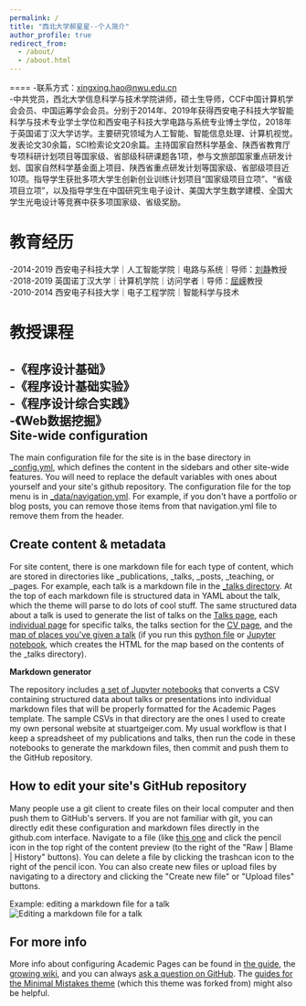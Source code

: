 ```yaml
---
permalink: /
title: "西北大学郝星星--个人简介"
author_profile: true
redirect_from: 
  - /about/
  - /about.html
---
```


====
-联系方式：xingxing.hao@nwu.edu.cn  
-中共党员，西北大学信息科学与技术学院讲师，硕士生导师，CCF中国计算机学会会员、中国运筹学会会员。分别于2014年、2019年获得西安电子科技大学智能科学与技术专业学士学位和西安电子科技大学电路与系统专业博士学位，2018年于英国诺丁汉大学访学。主要研究领域为人工智能、智能信息处理、计算机视觉。发表论文30余篇，SCI检索论文20余篇。主持国家自然科学基金、陕西省教育厅专项科研计划项目等国家级、省部级科研课题各1项，参与文旅部国家重点研发计划、国家自然科学基金面上项目、陕西省重点研发计划等国家级、省部级项目近10项。指导学生获批多项大学生创新创业训练计划项目“国家级项目立项”、“省级项目立项”，以及指导学生在中国研究生电子设计、美国大学生数学建模、全国大学生光电设计等竞赛中获多项国家级、省级奖励。

教育经历
======
-2014-2019 西安电子科技大学｜人工智能学院｜电路与系统｜导师：[刘静](https://web.xidian.edu.cn/liujing/)教授   
-2018-2019 英国诺丁汉大学｜计算机学院｜访问学者｜导师：[屈嵘](https://people.cs.nott.ac.uk/pszrq/)教授  
-2010-2014 西安电子科技大学｜电子工程学院｜智能科学与技术

教授课程
======
-《程序设计基础》  
-《程序设计基础实验》  
-《程序设计综合实践》  
-《Web数据挖掘》  
Site-wide configuration
------
The main configuration file for the site is in the base directory in [_config.yml](https://github.com/academicpages/academicpages.github.io/blob/master/_config.yml), which defines the content in the sidebars and other site-wide features. You will need to replace the default variables with ones about yourself and your site's github repository. The configuration file for the top menu is in [_data/navigation.yml](https://github.com/academicpages/academicpages.github.io/blob/master/_data/navigation.yml). For example, if you don't have a portfolio or blog posts, you can remove those items from that navigation.yml file to remove them from the header. 

Create content & metadata
------
For site content, there is one markdown file for each type of content, which are stored in directories like _publications, _talks, _posts, _teaching, or _pages. For example, each talk is a markdown file in the [_talks directory](https://github.com/academicpages/academicpages.github.io/tree/master/_talks). At the top of each markdown file is structured data in YAML about the talk, which the theme will parse to do lots of cool stuff. The same structured data about a talk is used to generate the list of talks on the [Talks page](https://academicpages.github.io/talks), each [individual page](https://academicpages.github.io/talks/2012-03-01-talk-1) for specific talks, the talks section for the [CV page](https://academicpages.github.io/cv), and the [map of places you've given a talk](https://academicpages.github.io/talkmap.html) (if you run this [python file](https://github.com/academicpages/academicpages.github.io/blob/master/talkmap.py) or [Jupyter notebook](https://github.com/academicpages/academicpages.github.io/blob/master/talkmap.ipynb), which creates the HTML for the map based on the contents of the _talks directory).

**Markdown generator**

The repository includes [a set of Jupyter notebooks](https://github.com/academicpages/academicpages.github.io/tree/master/markdown_generator
) that converts a CSV containing structured data about talks or presentations into individual markdown files that will be properly formatted for the Academic Pages template. The sample CSVs in that directory are the ones I used to create my own personal website at stuartgeiger.com. My usual workflow is that I keep a spreadsheet of my publications and talks, then run the code in these notebooks to generate the markdown files, then commit and push them to the GitHub repository.

How to edit your site's GitHub repository
------
Many people use a git client to create files on their local computer and then push them to GitHub's servers. If you are not familiar with git, you can directly edit these configuration and markdown files directly in the github.com interface. Navigate to a file (like [this one](https://github.com/academicpages/academicpages.github.io/blob/master/_talks/2012-03-01-talk-1.md) and click the pencil icon in the top right of the content preview (to the right of the "Raw | Blame | History" buttons). You can delete a file by clicking the trashcan icon to the right of the pencil icon. You can also create new files or upload files by navigating to a directory and clicking the "Create new file" or "Upload files" buttons. 

Example: editing a markdown file for a talk
![Editing a markdown file for a talk](/images/editing-talk.png)

For more info
------
More info about configuring Academic Pages can be found in [the guide](https://academicpages.github.io/markdown/), the [growing wiki](https://github.com/academicpages/academicpages.github.io/wiki), and you can always [ask a question on GitHub](https://github.com/academicpages/academicpages.github.io/discussions). The [guides for the Minimal Mistakes theme](https://mmistakes.github.io/minimal-mistakes/docs/configuration/) (which this theme was forked from) might also be helpful.
